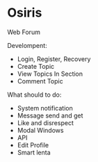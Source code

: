 # Osiris
Web Forum

Develompent:
- Login, Register, Recovery
- Create Topic
- View Topics In Section
- Comment Topic

What should to do:
- System notification
- Message send and get
- Like and disrespect
- Modal Windows
- API 
- Edit Profile
- Smart lenta

